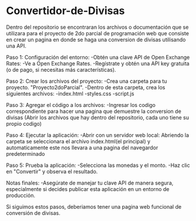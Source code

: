 # Convertidor-de-Divisas
Dentro del repositorio se encontraran los archivos o documentación que se utilizara para el proyecto de 2do parcial de programación web que consiste en crear un pagina en donde se haga una conversion de divisas utilisando una API.

Paso 1: Configuración del entorno:
 -Obtén una clave API de Open Exchange Rates:
 -Ve a Open Exchange Rates.
 -Regístrate y obtén una API key gratuita (o de pago, si necesitas más características).

Paso 2: Crear los archivos del proyecto:
 -Crea una carpeta para tu proyecto. "Proyecto2doParcial".
 -Dentro de esta carpeta, crea los siguientes archivos:
   -index.html
   -styles.css
   -script.js

Paso 3: Agregar el código a los archivos:
 -Ingresar los codigo correspondiente para hacer una pagina que demuestre la conversion 
  de divisas (Abrir los archivos que hay dentro del repositorio, cada uno tiene su 
  propio codigo)

Paso 4: Ejecutar la aplicación:
 -Abrir con un servidor web local: Abriendo la carpeta se seleccionara el archivo 
  index.html(el principal) y automaticamente este nos llevara a una pagina del navegardor 
  predeterminado

Paso 5: Prueba la aplicación:
 -Selecciona las monedas y el monto.
 -Haz clic en "Convertir" y observa el resultado.

Notas finales:
  -Asegúrate de manejar tu clave API de manera segura, especialmente si decides publicar 
   esta aplicación en un entorno de producción.

Si siguimos estos pasos, deberiamos tener una pagina web funcional de conversión de divisas. 
